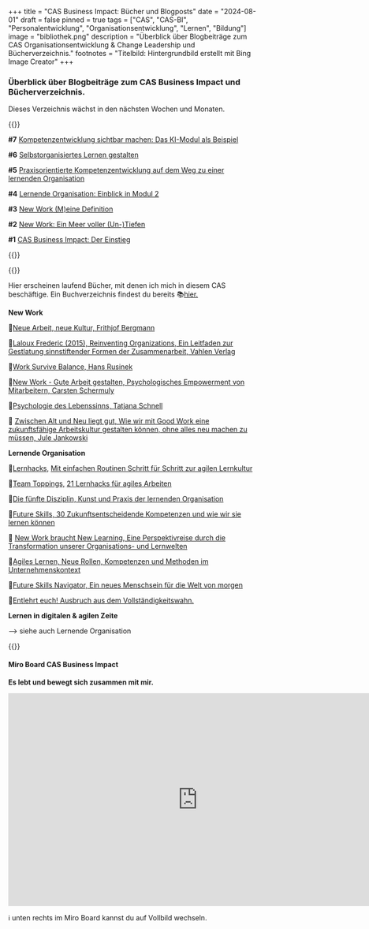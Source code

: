 +++
title = "CAS Business Impact: Bücher und Blogposts"
date = "2024-08-01"
draft = false
pinned = true
tags = ["CAS", "CAS-BI", "Personalentwicklung", "Organisationsentwicklung", "Lernen", "Bildung"]
image = "bibliothek.png"
description = "Überblick über Blogbeiträge zum CAS Organisationsentwicklung & Change Leadership und Bücherverzeichnis."
footnotes = "Titelbild: Hintergrundbild erstellt mit Bing Image Creator"
+++
### Überblick über Blogbeiträge zum CAS Business Impact und Bücherverzeichnis.

Dieses Verzeichnis wächst in den nächsten Wochen und Monaten. 

{{<box title="CAS-Blogposts">}}

**\#7** [Kompetenzentwicklung sichtbar machen: Das KI-Modul als Beispiel](https://www.bensblog.ch/cas-business-impact-ki/)

**\#6** [Selbstorganisiertes Lernen gestalten](https://www.bensblog.ch/selbstorganisiertes-lernen-gestalten/)

**\#5** [Praxisorientierte Kompetenzentwicklung auf dem Weg zu einer lernenden Organisation](https://www.bensblog.ch/praxisorientierte-kompetenzentwicklung/)

**\#4** [Lernende Organisation: Einblick in Modul 2](https://www.bensblog.ch/lernende-organisation-modul-2/)

**\#3** [New Work (M)eine Definition](https://www.bensblog.ch/new-work_eine_definition/)

**\#2** [New Work: Ein Meer voller (Un-)Tiefen](https://www.bensblog.ch/new-work_modul1/)

**\#1** [CAS Business Impact: Der Einstieg](https://www.bensblog.ch/cas_business_impact/)

{{</box>}}

{{<box title="Bücher">}}

Hier erscheinen laufend Bücher, mit denen ich mich in diesem CAS beschäftige. Ein Buchverzeichnis findest du bereits 📚[hier.](https://www.bensblog.ch/cas-organisationsentwicklung-change-leadership-buecher-und-blogposts/)

**New Work**

📕[Neue Arbeit, neue Kultur, Frithjof Bergmann](https://www.exlibris.ch/de/buecher-buch/deutschsprachige-buecher/frithjof-bergmann/neue-arbeit-neue-kultur/id/9783867812085/)

📘[Laloux Frederic (2015), Reinventing Organizations, Ein Leitfaden zur Gestlatung sinnstiftender Formen der Zusammenarbeit, Vahlen Verlag](https://www.exlibris.ch/de/buecher-buch/deutschsprachige-buecher/frederic-laloux/reinventing-organizations/id/9783800649136/)

📕[Work Survive Balance, Hans Rusinek](https://www.exlibris.ch/de/buecher-buch/deutschsprachige-buecher/hans-rusinek/work-survive-balance/id/9783451399657/)

📘[New Work - Gute Arbeit gestalten, Psychologisches Empowerment von Mitarbeitern, Carsten Schermuly](https://www.exlibris.ch/de/buecher-buch/deutschsprachige-buecher/carsten-c-schermuly/new-work-gute-arbeit-gestalten/id/9783648176290/)

📕[Psychologie des Lebenssinns, Tatjana Schnell](https://www.exlibris.ch/de/buecher-buch/e-books-deutsch/tatjana-schnell/psychologie-des-lebenssinns/id/9783662489222/)

📘 [Zwischen Alt und Neu liegt gut, Wie wir mit Good Work eine zukunftsfähige Arbeitskultur gestalten können, ohne alles neu machen zu müssen, Jule Jankowski](https://www.exlibris.ch/de/buecher-buch/deutschsprachige-buecher/jule-jankowski/zwischen-alt-und-neu-liegt-gut/id/9783800669332/)

**Lernende Organisation**

📘[Lernhacks,](https://www.exlibris.ch/de/buecher-buch/deutschsprachige-buecher/thomas-tillmann/lernhacks/id/9783800664986/) [Mit einfachen Routinen Schritt für Schritt zur agilen Lernkultur](https://www.exlibris.ch/de/buecher-buch/deutschsprachige-buecher/thomas-tillmann/lernhacks/id/9783800664986/)

📕[Team Toppings,](https://www.exlibris.ch/de/buecher-buch/deutschsprachige-buecher/franziska-schleuter/team-toppings/id/9783800671939/) [21 Lernhacks für agiles Arbeiten](https://www.exlibris.ch/de/buecher-buch/deutschsprachige-buecher/franziska-schleuter/team-toppings/id/9783800671939/)

📘[Die fünfte Disziplin, Kunst und Praxis der lernenden Organisation](https://www.exlibris.ch/de/buecher-buch/deutschsprachige-buecher/peter-m-senge/die-fuenfte-disziplin/id/9783791040301/)

📕[Future Skills, 30 Zukunftsentscheidende Kompetenzen und wie wir sie lernen können](https://www.exlibris.ch/de/buecher-buch/deutschsprachige-buecher/69-co-creators/future-skills/id/9783800666355/)

📘 [New Work braucht New Learning, Eine Perspektivreise durch die Transformation unserer Organisations- und Lernwelten](https://www.exlibris.ch/de/buecher-buch/deutschsprachige-buecher/jan-foelsing/new-work-braucht-new-learning/id/9783658327576/)

📕[Agiles Lernen, Neue Rollen, Kompetenzen und Methoden im Unternehmenskontext](https://www.exlibris.ch/de/buecher-buch/deutschsprachige-buecher/nele-graf/agiles-lernen/id/9783648158548/)

📘[Future Skills Navigator, Ein neues Menschsein für die Welt von morgen](https://www.exlibris.ch/de/buecher-buch/deutschsprachige-buecher/arndt-pechstein/future-skills-navigator/id/9783800670833/?utm_source=google&utm_medium=cpc&utm_campaign=Shopping+Catch+All+inkl.+LIA+(sh-CH-de)&utm_content=Catch+All+DE&utm_term=&gad_source=1&gbraid=0AAAAAD5hN-U1UxQk_iBw8oJB1NE2rZDeK&gclid=Cj0KCQjwlvW2BhDyARIsADnIe-LnYZ8E9uRFAR8kzZiEm9ROkCL3Tku5pnTmNOIgYbZbfgWPKXUNgfoaAgqkEALw_wcB)

📕[Entlehrt euch! Ausbruch aus dem Vollständigkeitswahn. ](https://www.exlibris.ch/de/buecher-buch/deutschsprachige-buecher/rolf-arnold/entlehrt-euch/id/9783035504590/?srsltid=AfmBOooZp4YV_FJdBAzztYuJWXoWrS3sGdZ5DpzTMOherYdxVrh1TS9q)

**Lernen in digitalen & agilen Zeite**

\--> siehe auch Lernende Organisation

{{</box>}}

#### Miro Board CAS Business Impact

**Es lebt und bewegt sich zusammen mit mir.**

<iframe width="768" height="432" src="https://miro.com/app/live-embed/uXjVKs2y8Fs=/?moveToViewport=-1408,-691,4307,2211&embedId=832566188847" frameborder="0" scrolling="no" allow="fullscreen; clipboard-read; clipboard-write" allowfullscreen></iframe>

ℹ️ unten rechts im Miro Board kannst du auf Vollbild wechseln.